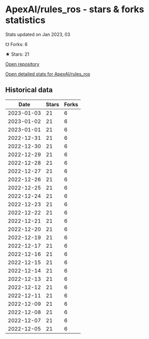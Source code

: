 # ApexAI/rules_ros - stars & forks statistics

Stats updated on Jan 2023, 03

☋ Forks: 6

★ Stars: 21

[Open repository](https://github.com/ApexAI/rules_ros)

[Open detailed stats for ApexAI/rules_ros](https://reviewgithub.com/rep/ApexAI/rules_ros)

## Historical data
| Date | Stars | Forks |
|------|-------|-------|
| 2023-01-03 | 21 | 6 | 
| 2023-01-02 | 21 | 6 | 
| 2023-01-01 | 21 | 6 | 
| 2022-12-31 | 21 | 6 | 
| 2022-12-30 | 21 | 6 | 
| 2022-12-29 | 21 | 6 | 
| 2022-12-28 | 21 | 6 | 
| 2022-12-27 | 21 | 6 | 
| 2022-12-26 | 21 | 6 | 
| 2022-12-25 | 21 | 6 | 
| 2022-12-24 | 21 | 6 | 
| 2022-12-23 | 21 | 6 | 
| 2022-12-22 | 21 | 6 | 
| 2022-12-21 | 21 | 6 | 
| 2022-12-20 | 21 | 6 | 
| 2022-12-19 | 21 | 6 | 
| 2022-12-17 | 21 | 6 | 
| 2022-12-16 | 21 | 6 | 
| 2022-12-15 | 21 | 6 | 
| 2022-12-14 | 21 | 6 | 
| 2022-12-13 | 21 | 6 | 
| 2022-12-12 | 21 | 6 | 
| 2022-12-11 | 21 | 6 | 
| 2022-12-09 | 21 | 6 | 
| 2022-12-08 | 21 | 6 | 
| 2022-12-07 | 21 | 6 | 
| 2022-12-05 | 21 | 6 | 

